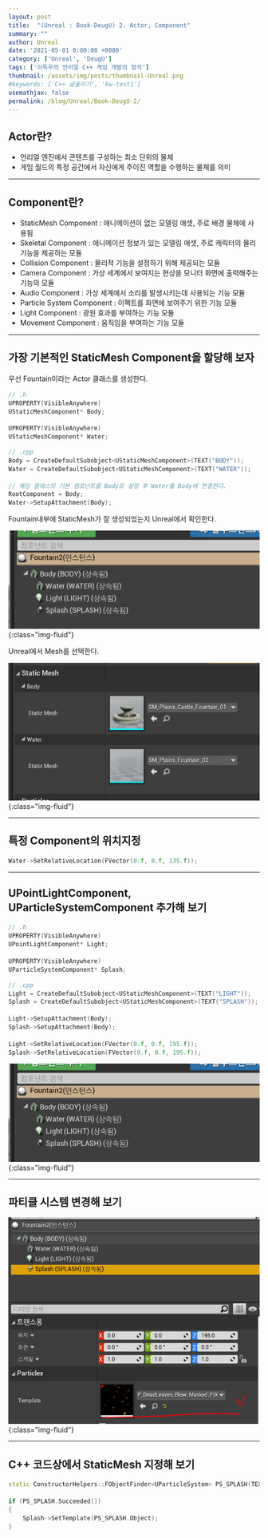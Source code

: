 ```yaml
---
layout: post
title:  "(Unreal : Book-DeugU) 2. Actor, Component"
summary: ""
author: Unreal
date: '2021-05-01 0:00:00 +0000'
category: ['Unreal', 'DeugU']
tags: ['이득우의 언리얼 C++ 게임 개발의 정석']
thumbnail: /assets/img/posts/thumbnail-Unreal.png
#keywords: ['C++ 글올리기', 'kw-test1']
usemathjax: false
permalink: /blog/Unreal/Book-DeugU-2/
---
```


## Actor란?

* 언리얼 엔진에서 콘텐츠를 구성하는 최소 단위의 물체
* 게임 월드의 특정 공간에서 자신에게 주이진 역할을 수행하는 물체를 의미

---

## Component란?

* StaticMesh Component : 애니메이션이 없는 모델링 애셋, 주로 배경 물체에 사용됨
* Skeletal Component : 애니메이션 정보가 있는 모델링 애셋, 주로 캐릭터의 물리기능을 제공하는 모듈
* Collision Component : 물리적 기능을 설정하기 위해 제공되는 모듈
* Camera Component : 가상 세계에서 보여지는 현상을 모니터 화면에 출력해주는 기능의 모듈
* Audio Component : 가상 세계에서 소리를 발생시키는데 사용되는 기능 모듈
* Particle System Component : 이펙트를 화면에 보여주기 위한 기능 모듈
* Light Component : 광원 효과를 부여하는 기능 모듈
* Movement Component : 움직임을 부여하는 기능 모듈

---

## 가장 기본적인 StaticMesh Component을 할당해 보자

우선 Fountain이라는 Actor 클래스를 생성한다.

```cpp
// .h
UPROPERTY(VisibleAnywhere)
UStaticMeshComponent* Body;

UPROPERTY(VisibleAnywhere)
UStaticMeshComponent* Water;
```

```cpp
// .cpp
Body = CreateDefaultSubobject<UStaticMeshComponent>(TEXT("BODY"));
Water = CreateDefaultSubobject<UStaticMeshComponent>(TEXT("WATER"));

// 해당 클래스의 기본 컴포넌트를 Body로 설정 후 Water를 Body에 연결한다.
RootComponent = Body;
Water->SetupAttachment(Body);
```

Fountain내부에 StaticMesh가 잘 생성되었는지 Unreal에서 확인한다.

![](/assets/img/posts/Unreal/Book-DeugU-2-1.PNG){:class="img-fluid"}

Unreal에서 Mesh를 선택한다.

![](/assets/img/posts/Unreal/Book-DeugU-2-2.PNG){:class="img-fluid"}

---

## 특정 Component의 위치지정

```cpp
Water->SetRelativeLocation(FVector(0.f, 0.f, 135.f));
```

---

## UPointLightComponent, UParticleSystemComponent 추가해 보기

```cpp
// .h
UPROPERTY(VisibleAnywhere)
UPointLightComponent* Light;

UPROPERTY(VisibleAnywhere)
UParticleSystemComponent* Splash;
```

```cpp
// .cpp
Light = CreateDefaultSubobject<UStaticMeshComponent>(TEXT("LIGHT"));
Splash = CreateDefaultSubobject<UStaticMeshComponent>(TEXT("SPLASH"));

Light->SetupAttachment(Body);
Splash->SetupAttachment(Body);

Light->SetRelativeLocation(FVector(0.f, 0.f, 195.f));
Splash->SetRelativeLocation(FVector(0.f, 0.f, 195.f));
```

![](/assets/img/posts/Unreal/Book-DeugU-2-1.PNG){:class="img-fluid"}

---

## 파티클 시스템 변경해 보기

![](/assets/img/posts/Unreal/Book-DeugU-2-3.PNG){:class="img-fluid"}

---

## C++ 코드상에서 StaticMesh 지정해 보기

```cpp
static ConstructorHelpers::FObjectFinder<UParticleSystem> PS_SPLASH(TEXT("/Game/InfinityBladeGrassLands/Effects/FX_Ambient/Water/P_Water_Fountain_Splash_Base_01.P_Water_Fountain_Splash_Base_01"));

if (PS_SPLASH.Succeeded())
{
    Splash->SetTemplate(PS_SPLASH.Object);
}
```


